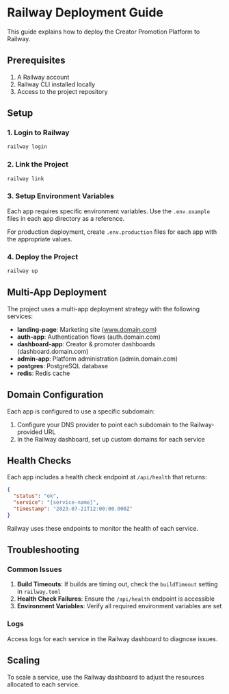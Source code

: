 # Railway Deployment Guide

This guide explains how to deploy the Creator Promotion Platform to Railway.

## Prerequisites

1. A Railway account
2. Railway CLI installed locally
3. Access to the project repository

## Setup

### 1. Login to Railway

```bash
railway login
```

### 2. Link the Project

```bash
railway link
```

### 3. Setup Environment Variables

Each app requires specific environment variables. Use the `.env.example` files in each app directory as a reference.

For production deployment, create `.env.production` files for each app with the appropriate values.

### 4. Deploy the Project

```bash
railway up
```

## Multi-App Deployment

The project uses a multi-app deployment strategy with the following services:

- **landing-page**: Marketing site (www.domain.com)
- **auth-app**: Authentication flows (auth.domain.com)
- **dashboard-app**: Creator & promoter dashboards (dashboard.domain.com)
- **admin-app**: Platform administration (admin.domain.com)
- **postgres**: PostgreSQL database
- **redis**: Redis cache

## Domain Configuration

Each app is configured to use a specific subdomain:

1. Configure your DNS provider to point each subdomain to the Railway-provided URL
2. In the Railway dashboard, set up custom domains for each service

## Health Checks

Each app includes a health check endpoint at `/api/health` that returns:

```json
{
  "status": "ok",
  "service": "[service-name]",
  "timestamp": "2023-07-21T12:00:00.000Z"
}
```

Railway uses these endpoints to monitor the health of each service.

## Troubleshooting

### Common Issues

1. **Build Timeouts**: If builds are timing out, check the `buildTimeout` setting in `railway.toml`
2. **Health Check Failures**: Ensure the `/api/health` endpoint is accessible
3. **Environment Variables**: Verify all required environment variables are set

### Logs

Access logs for each service in the Railway dashboard to diagnose issues.

## Scaling

To scale a service, use the Railway dashboard to adjust the resources allocated to each service.